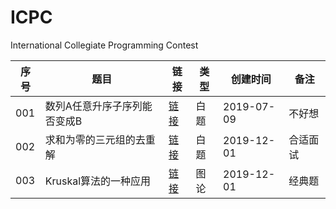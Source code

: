
# ICPC

International Collegiate Programming Contest

|序号|题目|链接|类型|创建时间|备注|
|--|--|--|--|--|--|
|001|数列A任意升序子序列能否变成B|[链接](白题/codeforces_contest1187_problemD_数列A任意升序子序列能否变成B)|白题|2019-07-09|不好想|
|002|求和为零的三元组的去重解|[链接](白题/leetcode_problem15_求和为零的三元组的去重解/README.md)|白题|2019-12-01|合适面试|
|003|Kruskal算法的一种应用|[链接](图论/uva_1395_Kruskal算法的一种应用)|图论|2019-12-01|经典题|
